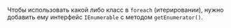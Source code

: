 
Чтобы использовать какой либо класс в `foreach` (итерировании), нужно добавить ему интерфейс `IEnumerable` с методом `getEnumerator()`.
